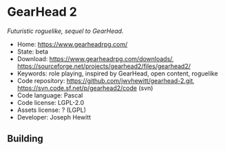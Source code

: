 # GearHead 2

_Futuristic roguelike, sequel to GearHead._

- Home: https://www.gearheadrpg.com/
- State: beta
- Download: https://www.gearheadrpg.com/downloads/, https://sourceforge.net/projects/gearhead2/files/gearhead2/
- Keywords: role playing, inspired by GearHead, open content, roguelike
- Code repository: https://github.com/jwvhewitt/gearhead-2.git, https://svn.code.sf.net/p/gearhead2/code (svn)
- Code language: Pascal
- Code license: LGPL-2.0
- Assets license: ? (LGPL)
- Developer: Joseph Hewitt

## Building
